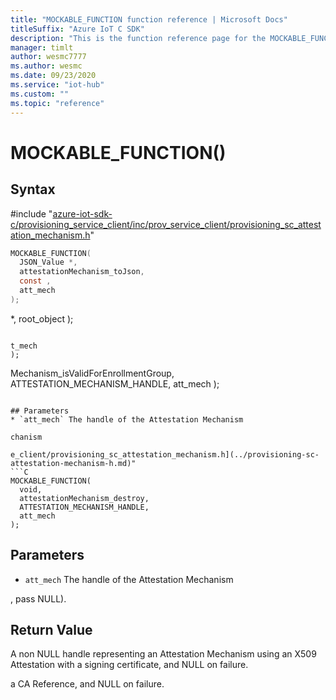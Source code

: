 ```yaml
---                             
title: "MOCKABLE_FUNCTION function reference | Microsoft Docs" 
titleSuffix: "Azure IoT C SDK"            
description: "This is the function reference page for the MOCKABLE_FUNCTION() function in the Azure IoT C SDK. This SDK is used with Azure IoT Hub and Azure IoT Hub Device Provisioning Service"            
manager: timlt                 
author: wesmc7777              
ms.author: wesmc               
ms.date: 09/23/2020                    
ms.service: "iot-hub"             
ms.custom: ""                
ms.topic: "reference"        
---                            
```


# MOCKABLE_FUNCTION()

## Syntax

\#include "[azure-iot-sdk-c/provisioning_service_client/inc/prov_service_client/provisioning_sc_attestation_mechanism.h](../provisioning-sc-attestation-mechanism-h.md)"  
```C
MOCKABLE_FUNCTION(
  JSON_Value *,
  attestationMechanism_toJson,
  const ,
  att_mech
);
```

 *,
  root_object
);
```

t_mech
);
```

Mechanism_isValidForEnrollmentGroup,
  ATTESTATION_MECHANISM_HANDLE,
  att_mech
);
```

## Parameters
* `att_mech` The handle of the Attestation Mechanism

chanism

e_client/provisioning_sc_attestation_mechanism.h](../provisioning-sc-attestation-mechanism-h.md)"  
```C
MOCKABLE_FUNCTION(
  void,
  attestationMechanism_destroy,
  ATTESTATION_MECHANISM_HANDLE,
  att_mech
);
```

## Parameters
* `att_mech` The handle of the Attestation Mechanism

, pass NULL).

## Return Value
A non NULL handle representing an Attestation Mechanism using an X509 Attestation with a signing certificate, and NULL on failure.

a CA Reference, and NULL on failure.

